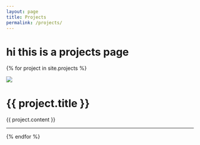 ```yaml
---
layout: page
title: Projects
permalink: /projects/
---
```


# hi this is a projects page

{% for project in site.projects %}

<img src="{{site.baseurl}}/assets/img/{{project.icon}}">

# {{ project.title }}
{{ project.content }}


***

{% endfor %}
